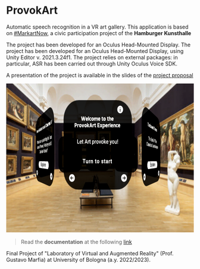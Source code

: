# ProvokArt

Automatic speech recognition in a VR art gallery. This application is based on [#MarkartNow](https://www.hamburger-kunsthalle.de/makartnow), a civic participation project of the **Hamburger Kunsthalle**  

The project has been developed for an Oculus Head-Mounted Display. The project has been developed for an Oculus Head-Mounted Display, using Unity Editor v. 2021.3.24f1. The project relies on external packages: in particular, ASR has been carried out through Unity Oculus Voice SDK.

A presentation of the project is available in the slides of the [project proposal](https://github.com/ManueleVeggi/provokart_vr/blob/30c5752f6fc384ea2a7d12e9d7b768b83f432727/AdditionalMaterial/Veggi%20Proposta%20Progetto%20LabMarfia.pdf)

<p align="center">
<img src="https://github.com/ManueleVeggi/provokart_vr/blob/d52dbbf02e54dc24501e9912135cc8981c67b257/OpeningScreenshot.png" style="height:25rem">
</p>

> Read the **documentation** at the following [link](https://github.com/ManueleVeggi/provokart_vr/blob/main/doc.md)

Final Project of "Laboratory of Virtual and Augmented Reality" (Prof. Gustavo Marfia) at University of Bologna (a.y. 2022/2023). 
